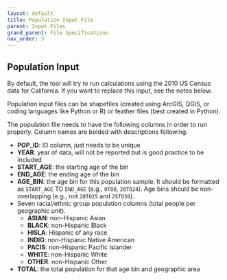 ```yaml
---
layout: default
title: Population Input File
parent: Input Files
grand_parent: File Specifications
nav_order: 3
---
```


## Population Input

By default, the tool will try to run calculations using the 2010 US Census data for California. If you want to replace this input, see the notes below.

Population input files can be shapefiles (created using ArcGIS, QGIS, or coding languages like Python or R) or feather files (best created in Python).

The population file needs to have the following columns in order to run properly. Column names are bolded with descriptions following.
* **POP_ID**: ID column, just needs to be unique
* **YEAR**: year of data, will not be reported but is good practice to be included
* **START_AGE**: the starting age of the bin
* **END_AGE**:  the ending age of the bin
* **AGE_BIN**: the age bin for this population sample. It should be formatted as `START_AGE` TO `END_AGE` (e.g., `0TO0`, `20TO24`). Age bins should be non-overlapping (e.g., not `20TO25` and `25TO30`).
* Seven racial/ethnic group population columns (total people per geographic unit).
   * **ASIAN**: non-Hispanic Asian 
   * **BLACK**: non-Hispanic Black
   * **HISLA**: Hispanic of any race
   * **INDIG**: non-Hispanic Native American  
   * **PACIS**: non-Hispanic Pacific Islander
   * **WHITE**: non-Hispanic White
   * **OTHER**: non-Hispanic Other
* **TOTAL**: the total population for that age bin and geographic area
